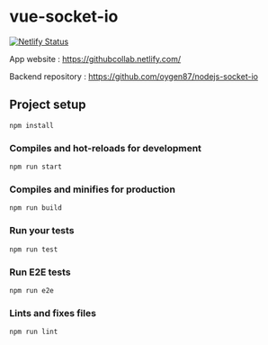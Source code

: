 # vue-socket-io

[![Netlify Status](https://api.netlify.com/api/v1/badges/dd0cee65-020b-4e53-b64f-b0425afafbfb/deploy-status)](https://app.netlify.com/sites/hungry-meninsky-f43ffe/deploys)

App website : https://githubcollab.netlify.com/

Backend repository : https://github.com/oygen87/nodejs-socket-io

## Project setup
```
npm install
```

### Compiles and hot-reloads for development
```
npm run start
```

### Compiles and minifies for production
```
npm run build
```

### Run your tests
```
npm run test
```

### Run E2E tests
```
npm run e2e
```

### Lints and fixes files
```
npm run lint
```
